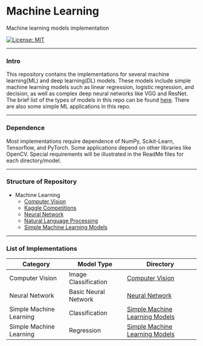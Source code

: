 # Machine Learning

Machine learning models implementation

[![License: MIT](https://img.shields.io/badge/License-MIT-yellow.svg)](https://opensource.org/licenses/MIT)

****

### Intro

This repository contains the implementations for several machine learning(ML) and deep learning(DL) models. These models
include simple machine learning models such as linear regression, logistic regression, and decision, as well as complex
deep neural networks like VGG and ResNet. The brief list of the types of models in this repo can be found [here](#list).
There are also some simple ML applications in this repo.

****

### Dependence

Most implementations require dependence of NumPy, Scikit-Learn, Tensorflow, and PyTorch. Some applications depend on
other libraries like OpenCV. Special requirements will be illustrated in the ReadMe files for each directory/model.

****

### Structure of Repository

- Machine Learning
    - [Computer Vision](cv)
    - [Kaggle Competitions](Kaggle)
    - [Neural Network](neural_network)
    - [Natural Language Processing](nlp)
    - [Simple Machine Learning Models](simple_machine_learning_models)

****

<h3 id = "list"> List of Implementations </h3>

| Category                | Model Type                   | Directory                                                        |
|-------------------------|------------------------------|------------------------------------------------------------------|
| Computer Vision         | Image Classification         | [Computer Vision](cv)                                            |
| Neural Network          | Basic Neural Network         | [Neural Network](neural_network)                                 |
| Simple Machine Learning | Classification               | [Simple Machine Learning Models](simple_machine_learning_models) |
| Simple Machine Learning | Regression                   | [Simple Machine Learning Models](simple_machine_learning_models) |